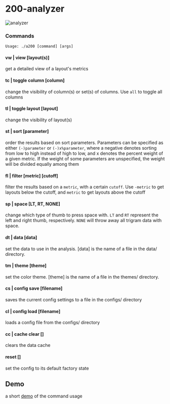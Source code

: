 # 200-analyzer

![analyzer](https://i.ibb.co/hVkBDZd/Screenshot-from-2021-09-27-18-17-43.png)

### Commands

`Usage: ./a200 [command] [args]`

#### vw | view [layout(s)]
get a detailed view of a layout's metrics

#### tc | toggle column [column]
change the visibility of column(s) or set(s) of columns. Use `all` to toggle all columns

#### tl | toggle layout [layout]
change the visibility of layout(s)

#### st | sort [parameter]
order the results based on sort parameters. Parameters can be specified as either `(-)parameter` or `(-)x%parameter`, where a negative denotes sorting from low to high instead of high to low, and x denotes the percent weight of a given metric. If the weight of some parameters are unspecified, the weight will be divided equally among them

#### fl | filter [metric] [cutoff]
filter the results based on a `metric`, with a certain `cutoff`. Use `-metric` to get layouts below the cutoff, and `metric` to get layouts above the cutoff

#### sp | space [LT, RT, NONE]
change which type of thumb to press space with. `LT` and `RT` represent the left and right thumb, respectively. `NONE` will throw away all trigram data with space.

#### dt | data [data]
set the data to use in the analysis. [data] is the name of a file in the data/ directory.

#### tm | theme [theme]
set the color theme. [theme] is the name of a file in the themes/ directory.

#### cs | config save [filename]
saves the current config settings to a file in the configs/ directory

#### cl | config load [filename]
loads a config file from the configs/ directory

#### cc | cache clear []
clears the data cache

#### reset []
set the config to its default factory state

## Demo

a short [demo](https://youtu.be/eeS1HR6MgEE) of the command usage
